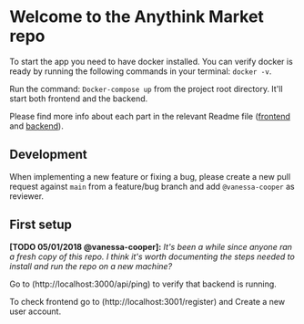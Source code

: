 # Welcome to the Anythink Market repo

To start the app you need to have docker installed. 
You can verify docker is ready by running the following commands in your terminal: `docker -v`.

Run the command: `Docker-compose up` from the project root directory. It'll start both frontend and the backend.

Please find more info about each part in the relevant Readme file ([frontend](frontend/readme.md) and [backend](backend/README.md)).

## Development

When implementing a new feature or fixing a bug, please create a new pull request against `main` from a feature/bug branch and add `@vanessa-cooper` as reviewer.

## First setup

**[TODO 05/01/2018 @vanessa-cooper]:** _It's been a while since anyone ran a fresh copy of this repo. I think it's worth documenting the steps needed to install and run the repo on a new machine?_

Go to (http://localhost:3000/api/ping) to verify that backend is running.

To check frontend go to (http://localhost:3001/register) and Create a new user account.
